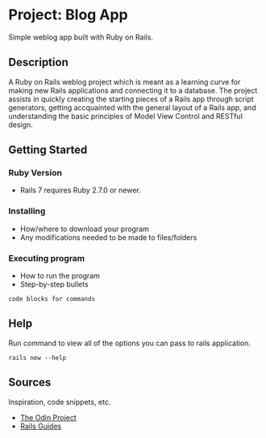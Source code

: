 # Project: Blog App

Simple weblog app built with Ruby on Rails.

## Description

A Ruby on Rails weblog project which is meant as a learning curve for making new Rails applications and connecting it to a database. The project assists in quickly creating the starting pieces of a Rails app through script generators, getting accquainted with the general layout of a Rails app, and understanding the basic principles of Model View Control and RESTful design.

## Getting Started

### Ruby Version

* Rails 7 requires Ruby 2.7.0 or newer.

### Installing

* How/where to download your program
* Any modifications needed to be made to files/folders

### Executing program

* How to run the program
* Step-by-step bullets
```
code blocks for commands
```

## Help

Run command to view all of the options you can pass to rails application.
```
rails new --help
```

## Sources

Inspiration, code snippets, etc.
* [The Odin Project](https://www.theodinproject.com/lessons/ruby-on-rails-blog-app)
* [Rails Guides](https://guides.rubyonrails.org/getting_started.html)
